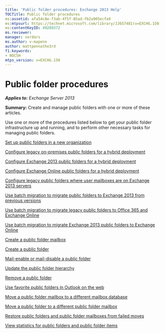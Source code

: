```yaml
---
title: 'Public folder procedures: Exchange 2013 Help'
TOCTitle: Public folder procedures
ms:assetid: afa54c8e-f3ab-4f5f-85ad-fb2a905ecfa9
ms:mtpsurl: https://technet.microsoft.com/library/JJ657481(v=EXCHG.150)
ms:contentKeyID: 49289372
ms.reviewer: 
manager: serdars
ms.author: v-mapenn
author: mattpennathe3rd
f1.keywords:
- NOCSH
mtps_version: v=EXCHG.150
---
```


# Public folder procedures

_**Applies to:** Exchange Server 2013_

**Summary:** Create and manage public folders with one or more of these articles.

Use one or more of the procedures listed below to get your public folder infrastructure up and running, and to perform other necessary tasks for managing public folders.

[Set up public folders in a new organization](https://docs.microsoft.com/exchange/collaboration-exo/public-folders/set-up-public-folders)

[Configure legacy on-premises public folders for a hybrid deployment](https://docs.microsoft.com/exchange/collaboration-exo/public-folders/set-up-legacy-hybrid-public-folders)

[Configure Exchange 2013 public folders for a hybrid deployment](https://docs.microsoft.com/exchange/collaboration-exo/public-folders/set-up-modern-hybrid-public-folders)

[Configure Exchange Online public folders for a hybrid deployment](https://docs.microsoft.com/exchange/collaboration-exo/public-folders/set-up-exo-hybrid-public-folders)

[Configure legacy public folders where user mailboxes are on Exchange 2013 servers](configure-legacy-public-folders-where-user-mailboxes-are-on-exchange-2013-servers-exchange-2013-help.md)

[Use batch migration to migrate public folders to Exchange 2013 from previous versions](use-batch-migration-to-migrate-public-folders-to-exchange-2013-from-previous-versions-exchange-2013-help.md)

[Use batch migration to migrate legacy public folders to Office 365 and Exchange Online](https://docs.microsoft.com/exchange/collaboration-exo/public-folders/batch-migration-of-legacy-public-folders)

[Use batch migration to migrate Exchange 2013 public folders to Exchange Online](https://docs.microsoft.com/exchange/collaboration/public-folders/migrate-to-exchange-online)

[Create a public folder mailbox](https://docs.microsoft.com/exchange/collaboration-exo/public-folders/create-public-folder-mailbox)

[Create a public folder](https://docs.microsoft.com/exchange/collaboration-exo/public-folders/create-public-folder)

[Mail-enable or mail-disable a public folder](https://docs.microsoft.com/exchange/collaboration-exo/public-folders/enable-or-disable-mail-for-public-folder)

[Update the public folder hierarchy](https://docs.microsoft.com/exchange/collaboration-exo/public-folders/update-public-folder-hierarchy)

[Remove a public folder](https://docs.microsoft.com/exchange/collaboration-exo/public-folders/remove-public-folder)

[Use favorite public folders in Outlook on the web](https://docs.microsoft.com/exchange/collaboration-exo/public-folders/use-favorite-public-folders)

[Move a public folder mailbox to a different mailbox database](move-a-public-folder-mailbox-to-a-different-mailbox-database-exchange-2013-help.md)

[Move a public folder to a different public folder mailbox](move-a-public-folder-to-a-different-public-folder-mailbox-exchange-2013-help.md)

[Restore public folders and public folder mailboxes from failed moves](restore-public-folders-and-public-folder-mailboxes-from-failed-moves-exchange-2013-help.md)

[View statistics for public folders and public folder items](https://docs.microsoft.com/exchange/collaboration-exo/public-folders/view-public-folder-statistics)
